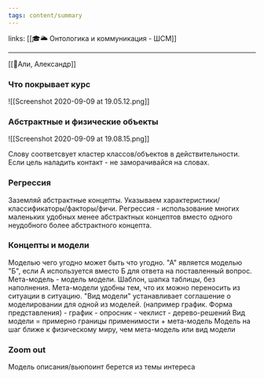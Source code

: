 ```yaml
---
tags: content/summary
---
```

links: [[🎓🌥️ Онтологика и коммуникация - ШСМ]]

---

[[👤Али, Александр]]

### Что покрывает курс
![[Screenshot 2020-09-09 at 19.05.12.png]]

### Абстрактные и физические объекты
![[Screenshot 2020-09-09 at 19.08.15.png]]



Слову соответсвует кластер классов/объектов в действительности.
Если цель наладить контакт - не заморачивайся на словах.

### Регрессия
Заземляй абстрактные концепты. Указываем характеристики/классификаторы/факторы/фичи.
Регрессия - использование многих маленьких удобных менее абстрактных концептов вместо одного неудобного более абстрактного концепта.

### Концепты и модели
Моделью чего угодно может быть что угодно.
"А" является моделью "Б", если А используется вместо Б для ответа на поставленный вопрос.
Мета-модель - модель модели. Шаблон, шапка таблицы, без наполнения.
Мета-модели удобны тем, что их можно переносить из ситуации в ситуацию.
"Вид модели" устанавливает соглашение о моделировании для одной из моделей. (например график. Форма представления)
    - график
    - опросник
    - чеклист
    - дерево-решений
Вид модели = примерно границы применимости + мета-модель
Модель на шаг ближе к физическому миру, чем мета-модель или вид модели

### Zoom out
Модель описания/вьюпоинт берется из темы интереса